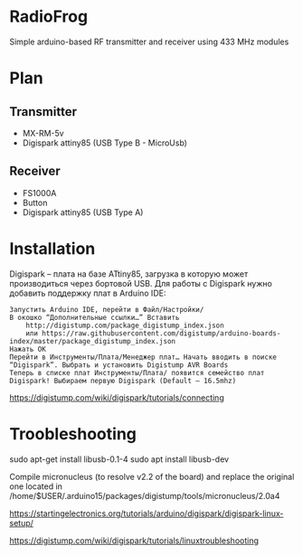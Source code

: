 # RadioFrog
Simple arduino-based RF transmitter and receiver using 433 MHz modules

# Plan

## Transmitter

- MX-RM-5v
- Digispark attiny85 (USB Type B - MicroUsb)


## Receiver

- FS1000A
- Button
- Digispark attiny85 (USB Type A)

# Installation

Digispark – плата на базе ATtiny85, загрузка в которую может производиться через бортовой USB. Для работы с Digispark нужно добавить поддержку плат в Arduino IDE:

    Запустить Arduino IDE, перейти в Файл/Настройки/
    В окошко “Дополнительные ссылки…” Вставить
        http://digistump.com/package_digistump_index.json
        или https://raw.githubusercontent.com/digistump/arduino-boards-index/master/package_digistump_index.json
    Нажать ОК
    Перейти в Инструменты/Плата/Менеджер плат… Начать вводить в поиске “Digispark”. Выбрать и установить Digistump AVR Boards
    Теперь в списке плат Инструменты/Плата/ появится семейство плат Digispark! Выбираем первую Digispark (Default – 16.5mhz)

https://digistump.com/wiki/digispark/tutorials/connecting

# Troobleshooting

sudo apt-get install libusb-0.1-4
sudo apt install libusb-dev

Compile micronucleus (to resolve v2.2 of the board) and replace the original one located in
/home/$USER/.arduino15/packages/digistump/tools/micronucleus/2.0a4

https://startingelectronics.org/tutorials/arduino/digispark/digispark-linux-setup/


https://digistump.com/wiki/digispark/tutorials/linuxtroubleshooting

